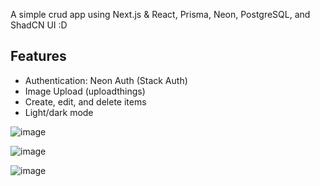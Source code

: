 A simple crud app using Next.js & React, Prisma, Neon, PostgreSQL, and ShadCN UI :D

## Features
- Authentication: Neon Auth (Stack Auth)
- Image Upload (uploadthings)
- Create, edit, and delete items
- Light/dark mode

![image](https://github.com/user-attachments/assets/fb7a64ab-dbf0-4b54-afd8-0976f81fa968)

![image](https://github.com/user-attachments/assets/7b855ab4-bb07-407f-9b98-2efcaffa0ab4)

![image](https://github.com/user-attachments/assets/124289f7-abd9-4f97-8f0f-750c6717239e)
